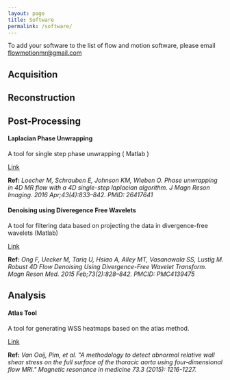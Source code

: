 ```yaml
---
layout: page
title: Software
permalink: /software/
---
```


To add your software to the list of flow and motion software, please email flowmotionmr@gmail.com

## Acquisition

## Reconstruction

## Post-Processing

#### Laplacian Phase Unwrapping

A tool for single step phase unwrapping ( Matlab )

[Link](https://github.com/mloecher/4dflow-lapunwrap)

**Ref:** _Loecher M, Schrauben E, Johnson KM, Wieben O. Phase unwrapping in 4D MR flow with a 4D single-step laplacian algorithm. J Magn Reson Imaging. 2016 Apr;43(4):833–842. PMID: 26417641_ 

#### Denoising using Diveregence Free Wavelets

A tool for filtering data based on projecting the data in divergence-free wavelets (Matlab)

[Link](https://people.eecs.berkeley.edu/~mlustig/Software.html) 

**Ref:** _Ong F, Uecker M, Tariq U, Hsiao A, Alley MT, Vasanawala SS, Lustig M. Robust 4D Flow Denoising Using Divergence-Free Wavelet Transform. Magn Reson Med. 2015 Feb;73(2):828–842. PMCID: PMC4139475_

## Analysis

#### Atlas Tool

A tool for generating WSS heatmaps based on the atlas method.

[Link](https://github.com/alexbarks/atlas-tool)

**Ref:** _Van Ooij, Pim, et al. "A methodology to detect abnormal relative wall shear stress on the full surface of the thoracic aorta using four‐dimensional flow MRI." Magnetic resonance in medicine 73.3 (2015): 1216-1227._
